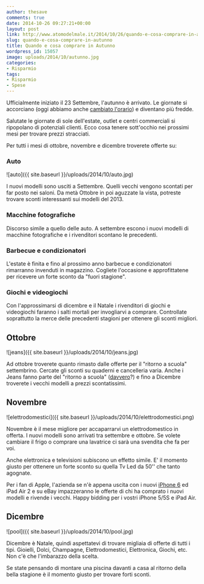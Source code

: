 ```yaml
---
author: thesave
comments: true
date: 2014-10-26 09:27:21+00:00
layout: post
link: http://www.atomodelmale.it/2014/10/26/quando-e-cosa-comprare-in-autunno/
slug: quando-e-cosa-comprare-in-autunno
title: Quando e cosa comprare in Autunno
wordpress_id: 15057
image: uploads/2014/10/autunno.jpg
categories:
- Risparmio
tags:
- Risparmio
- Spese
---
```


Ufficialmente iniziato il 23 Settembre, l'autunno è arrivato.
Le giornate si accorciano (oggi abbiamo anche [cambiato l'orario](/2014/10/24/ci-risiamo-domenica-cambia-lorario-le-lancette-vanno-spostate-in-avanti-o-indietro.html)) e diventano più fredde.

Salutate le giornate di sole dell'estate, outlet e centri commerciali si ripopolano di potenziali clienti. Ecco cosa tenere sott'occhio nei prossimi mesi per trovare prezzi stracciati.

Per tutti i mesi di ottobre, novembre e dicembre troverete offerte su:

### Auto

![auto]({{ site.baseurl }}/uploads/2014/10/auto.jpg)

I nuovi modelli sono usciti a Settembre. Quelli vecchi vengono scontati per far posto nei saloni. Da metà Ottobre in poi aguzzate la vista, potreste trovare sconti interessanti sui modelli del 2013.

### Macchine fotografiche

Discorso simile a quello delle auto. A settembre escono i nuovi modelli di macchine fotografiche e i rivenditori scontano le precedenti.

### Barbecue e condizionatori

L'estate è finita e fino al prossimo anno barbecue e condizionatori rimarranno invenduti in magazzino. Cogliete l'occasione e approfittatene per ricevere un forte sconto da "fuori stagione".

### Giochi e videogiochi

Con l'approssimarsi di dicembre e il Natale i rivenditori di giochi e videogiochi faranno i salti mortali per invogliarvi a comprare. Controllate soprattutto la merce delle precedenti stagioni per ottenere gli sconti migliori.

## Ottobre

![jeans]({{ site.baseurl }}/uploads/2014/10/jeans.jpg)

Ad ottobre troverete quanto rimasto dalle offerte per il "ritorno a scuola" settembrino. Cercate gli sconti su quaderni e cancelleria varia. Anche i Jeans fanno parte del "ritorno a scuola" ([davvero](http://www.realsimple.com/work-life/money/spending/best-time-to-buy/best-time-buy-jeans)?) e fino a Dicembre troverete i vecchi modelli a prezzi scontatissimi.

## Novembre

![elettrodomestici]({{ site.baseurl }}/uploads/2014/10/elettrodomestici.png)

Novembre è il mese migliore per accaparrarvi un elettrodomestico in offerta. I nuovi modelli sono arrivati tra settembre e ottobre. Se volete cambiare il frigo o comprare una lavatrice ci sarà una svendita che fa per voi.

Anche elettronica e televisioni subiscono un effetto simile. E' il momento giusto per ottenere un forte sconto su quella Tv Led da 50'' che tanto agognate.

Per i fan di Apple, l'azienda se n'è appena uscita con i nuovi [iPhone 6](/2014/09/29/mela-bacata-saranno-i-bugs-a-far-marcire-la-mela.html) ed iPad Air 2 e su eBay impazzeranno le offerte di chi ha comprato i nuovi modelli e rivende i vecchi. Happy bidding per i vostri iPhone 5/5S e iPad Air.

## Dicembre

![pool]({{ site.baseurl }}/uploads/2014/10/pool.jpg)

Dicembre è Natale, quindi aspettatevi di trovare migliaia di offerte di tutti i tipi. Gioielli, Dolci, Champagne, Elettrodomestici, Elettronica, Giochi, etc. Non c'è che l'imbarazzo della scelta.

Se state pensando di montare una piscina davanti a casa al ritorno della bella stagione è il momento giusto per trovare forti sconti.
